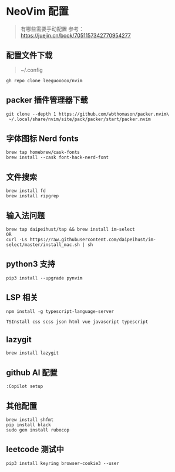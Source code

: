 # NeoVim 配置

> 有哪些需要手动配置
> 参考：https://juejin.cn/book/7051157342770954277

## 配置文件下载

> ~/.config

```
gh repo clone leeguooooo/nvim
```

## packer 插件管理器下载

```
git clone --depth 1 https://github.com/wbthomason/packer.nvim\
 ~/.local/share/nvim/site/pack/packer/start/packer.nvim
```

## 字体图标 Nerd fonts

```
brew tap homebrew/cask-fonts
brew install --cask font-hack-nerd-font
```

## 文件搜索

```
brew install fd
brew install ripgrep
```
## 输入法问题
```
brew tap daipeihust/tap && brew install im-select
OR
curl -Ls https://raw.githubusercontent.com/daipeihust/im-select/master/install_mac.sh | sh
```

## python3 支持
```
pip3 install --upgrade pynvim
```

## LSP 相关
```
npm install -g typescript-language-server
```

```
TSInstall css scss json html vue javascript typescript
```

## lazygit
```
brew install lazygit
```

## github AI 配置
```
:Copilot setup
```

## 其他配置

```
brew install shfmt
pip install black
sudo gem install rubocop
```

## leetcode 测试中
```
pip3 install keyring browser-cookie3 --user

```
